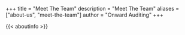 +++
title = "Meet The Team"
description = "Meet The Team"
aliases = ["about-us", "meet-the-team"]
author = "Onward Auditing"
+++

{{< aboutinfo >}}
